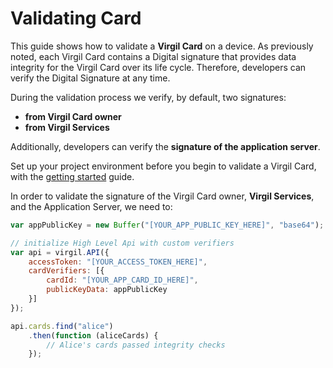 # Validating Card

This guide shows how to validate a **Virgil Card** on a device. As previously noted, each Virgil Card contains a Digital signature that provides data integrity for the Virgil Card over its life cycle. Therefore, developers can verify the Digital Signature at any time.

During the validation process we verify, by default, two signatures:
- **from Virgil Card owner**
- **from Virgil Services**

Additionally, developers can verify the **signature of the application server**.

Set up your project environment before you begin to validate a Virgil Card, with the [getting started](/documentation/guides/configuration/client-side) guide.

In order to validate the signature of the Virgil Card owner, **Virgil Services**, and the Application Server, we need to:

```javascript
var appPublicKey = new Buffer("[YOUR_APP_PUBLIC_KEY_HERE]", "base64");

// initialize High Level Api with custom verifiers
var api = virgil.API({
    accessToken: "[YOUR_ACCESS_TOKEN_HERE]",
    cardVerifiers: [{
        cardId: "[YOUR_APP_CARD_ID_HERE]",
        publicKeyData: appPublicKey
    }]
});

api.cards.find("alice")
    .then(function (aliceCards) {
        // Alice's cards passed integrity checks
    });
```
